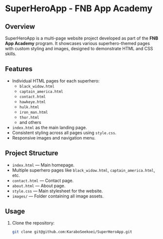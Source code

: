 # SuperHeroApp - FNB App Academy

## Overview

SuperHeroApp is a multi-page website project developed as part of the **FNB App Academy** program. It showcases various superhero-themed pages with custom styling and images, designed to demonstrate HTML and CSS skills.

## Features

- Individual HTML pages for each superhero:
  - `black_widow.html`
  - `captain_america.html`
  - `contact.html`
  - `hawkeye.html`
  - `hulk.html`
  - `iron_man.html`
  - `thor.html`
  - and others
- `index.html` as the main landing page.
- Consistent styling across all pages using `style.css`.
- Responsive images and navigation menu.

## Project Structure

- `index.html` — Main homepage.
- Multiple superhero pages like `black_widow.html`, `captain_america.html`, etc.
- `contact.html` — Contact page.
- `about.html` — About page.
- `style.css` — Main stylesheet for the website.
- `images/` — Folder containing all image assets.

## Usage

1. Clone the repository:

   ```bash
   git clone git@github.com:KaraboSeekoei/SuperHeroApp.git
